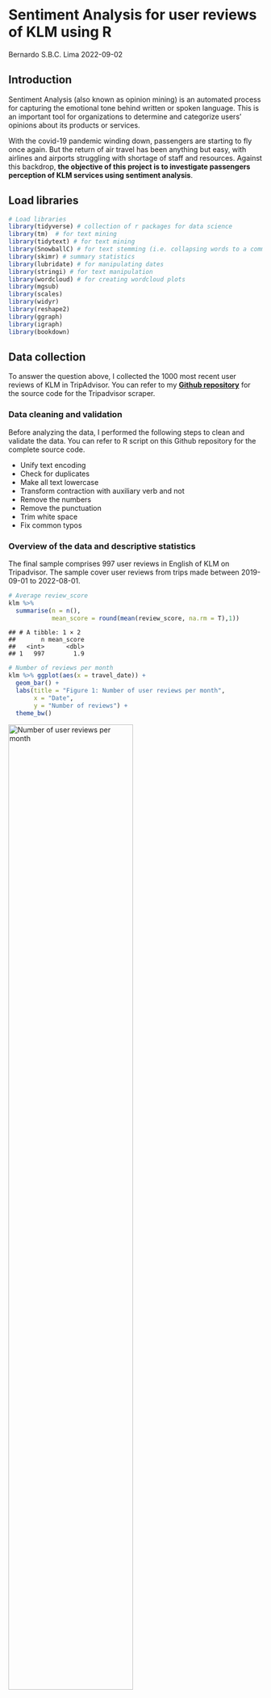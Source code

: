 Sentiment Analysis for user reviews of KLM using R
================
Bernardo S.B.C. Lima
2022-09-02

## Introduction

Sentiment Analysis (also known as opinion mining) is an automated
process for capturing the emotional tone behind written or spoken
language. This is an important tool for organizations to determine and
categorize users’ opinions about its products or services.

With the covid-19 pandemic winding down, passengers are starting to fly
once again. But the return of air travel has been anything but easy,
with airlines and airports struggling with shortage of staff and
resources. Against this backdrop, **the objective of this project is to
investigate passengers perception of KLM services using sentiment
analysis**.

## Load libraries

``` r
# Load libraries
library(tidyverse) # collection of r packages for data science
library(tm)  # for text mining
library(tidytext) # for text mining
library(SnowballC) # for text stemming (i.e. collapsing words to a common root to aid comparison of vocabulary)
library(skimr) # summary statistics
library(lubridate) # for manipulating dates
library(stringi) # for text manipulation
library(wordcloud) # for creating wordcloud plots
library(mgsub) 
library(scales) 
library(widyr)
library(reshape2)
library(ggraph)
library(igraph)
library(bookdown)
```

## Data collection

To answer the question above, I collected the 1000 most recent user
reviews of KLM in TripAdvisor. You can refer to my **[Github
repository](https://github.com/bernardo-lima/tripadvisor-scraper)** for
the source code for the Tripadvisor scraper.

### Data cleaning and validation

Before analyzing the data, I performed the following steps to clean and
validate the data. You can refer to R script on this Github repository
for the complete source code.

-   Unify text encoding  
-   Check for duplicates  
-   Make all text lowercase  
-   Transform contraction with auxiliary verb and not  
-   Remove the numbers  
-   Remove the punctuation  
-   Trim white space  
-   Fix common typos

### Overview of the data and descriptive statistics

The final sample comprises 997 user reviews in English of KLM on
Tripadvisor. The sample cover user reviews from trips made between
2019-09-01 to 2022-08-01.

``` r
# Average review_score
klm %>% 
  summarise(n = n(), 
            mean_score = round(mean(review_score, na.rm = T),1)) 
```

    ## # A tibble: 1 × 2
    ##       n mean_score
    ##   <int>      <dbl>
    ## 1   997        1.9

``` r
# Number of reviews per month
klm %>% ggplot(aes(x = travel_date)) +
  geom_bar() +
  labs(title = "Figure 1: Number of user reviews per month",
       x = "Date",
       y = "Number of reviews") +
  theme_bw()
```

<img src="README_files/figure-gfm/unnamed-chunk-2-1.png" title="Number of user reviews per month" alt="Number of user reviews per month" width="70%" />

Figure 1 plots the number of user reviews of overtime. The **number of
reviews significantly increases over time** and is probably strongly
correlated with the number of actual passenger travels.

The **average review score in the sample is 1.9**, while the overall
review score of KLM on Tripadvisor across all languages and time(n =
32.023) is 4.0. This relative low review scores is not surprising given
the challenges airlines are currently facing.

## Preparation for the sentiment analysis

### Comparing BING and AFINN sentiment dictionaries

A sentiment analysis dictionary contains information about the emotions
expressed in words of text fragments. A dictionary usually provides
scores for classifying the sentiment of each word. These scores can then
be used to compute the overall sentiment of text fragment or document.
Two popular sentiment dictionaries are BING and AFFIN. Before performing
the analysis, it is important to investigate if the analysis results are
consistent across different dictionaries.

``` r
klm_tidy <- klm %>% 
  unnest_tokens(word, review_text)

afinn_sent <- klm_tidy %>% 
  inner_join(get_sentiments("afinn")) %>% 
  group_by(index = travel_date) %>% 
  summarise(sentiment = sum(value)) %>% 
  mutate(method = "AFINN")
```

    ## Joining, by = "word"

``` r
bing_sent <- klm_tidy %>% 
  inner_join(get_sentiments("bing")) %>%
  count(index = travel_date, sentiment) %>%
  pivot_wider(names_from = sentiment,
              values_from = n,
              values_fill = 0) %>% 
  mutate(sentiment = positive - negative) %>% 
  mutate(method = "Bing et al.")
```

    ## Joining, by = "word"

``` r
bind_rows(afinn_sent, 
          bing_sent) %>%
  ggplot(aes(index, sentiment, fill = method)) +
  geom_col(show.legend = FALSE) +
  facet_wrap(~method, ncol = 1, scales = "free_y") +
  labs(title = "Figure 2: Net sentiment (positive - negative) per month",
       x = "Date",
       y = "Net sentiment") +
  theme_bw()
```

<img src="README_files/figure-gfm/unnamed-chunk-3-1.png" title="Net sentiment (positive - negative) per month" alt="Net sentiment (positive - negative) per month" width="70%" />

Figure 2 plots the net sentiment (positive - negative) using the BING
and AFINN dictionaries. The net sentiment per month is similar across
both dictionaries. Suggesting that the analysis and conclusions are
robust and not dependent on the type of dictionary used. Given the
similarity across the dictionaries, I proceed the analysis with Bing. et
al.

It’s also important to note that there seems to be a structural break in
the net sentiment of users’ reviews. **The net sentiment becomes
considerably more negative from July 2021 onward.**

### Most common positive and negative words

``` r
klm_tidy %>%
  inner_join(get_sentiments("bing"), by = "word" ) %>%
  count(word, sentiment, sort = TRUE) %>%
  ungroup() %>% 
  group_by(sentiment) %>%
  slice_max(n, n = 15) %>% 
  ungroup() %>%
  mutate(word = reorder(word, n)) %>%
  ggplot(aes(n, word, fill = sentiment)) +
  geom_col(show.legend = FALSE) +
  facet_wrap(~sentiment, scales = "free_y") +
  labs(title = "Figure 3: Most important words contributing to positive and negative sentiment",
       x = "Contribution to sentiment",
       y = NULL) +
  theme_bw()
```

<img src="README_files/figure-gfm/unnamed-chunk-4-1.png" title="Most important words contributing to positive and negative sentiment" alt="Most important words contributing to positive and negative sentiment" width="70%" />

The Figure 3 above shows the most common positive and negative words
used in the users reviews, and illustrates how much each word
contributed to positve and negative sentiments. This figure also allows
us spot potential problems in the data. For instance, the word “refund”
is the biggest contributor for the overall positive sentiment. However,
there might be instances that “refund” might have been used to express a
negative sentiment context, such as when one did received “no refund”. I
investigate this issue and address it in the next section.

### Sentiment shifters (using bigrams to provide context in sentiment analysis)

By performing sentiment analysis on the bigram data, we can examine how
often sentiment-associated words are preceded by common negating words,
such as “not”. We can then use this information to ignore or even
reverse their contribution of certain words to the sentiment score.

``` r
negation_words <- c("not", "no", "never", "without")

negated_words <- klm %>%
  unnest_tokens(bigram, review_text, token = "ngrams", n = 2) %>%
  count(bigram, sort = TRUE) %>%
  separate(bigram, c("word1", "word2"), sep = " ") %>%
  filter(word1 %in% negation_words) %>%
  inner_join(get_sentiments("bing"), by = c(word2 = "word")) %>%
  mutate(sentiment = ifelse(sentiment == "positive", 1, -1)) %>%
  mutate(contribution = sentiment * n) %>%
  mutate(word2 = reorder(word2, contribution))

# Illustration using "no"
negated_words %>% 
  filter(word1 == "no") %>%
  mutate(contribution = n * sentiment) %>%
  arrange(desc(abs(contribution))) %>%
  head(20) %>%
  mutate(word2 = reorder(word2, contribution)) %>%
  ggplot(aes(n * sentiment, word2, fill = n * sentiment > 0)) +
  geom_col(show.legend = FALSE) +
  labs(title = "Figure 4: Words preceded by \"no\"",
      x = "Number of occurrences",
       y = NULL) +
  theme_bw()
```

<img src="README_files/figure-gfm/unnamed-chunk-5-1.png" title="Words preceded by &quot;no&quot;" alt="Words preceded by &quot;no&quot;" width="70%" />

Figure 4 shows the top 20 preceded by the word “no” illustrates the
challenge. The “problem” is often used to describe a negative sentiment.
However, when it follows a negation word such as “no” or “not”, its
meaning is reversed. I address this problem below by recoding the most
common positive and negatived words preceded by the most common
sentiment shifter words (also know as valence shifters).

``` r
bing <-get_sentiments("bing")
# Pick the most effective sentiment shifters
negated_phrases <- c("not recommend",
                     "no problem",
                     "not work",
                     "not worth",
                     "not like",
                     "no refund",
                     "not helpful",
                     "not refund",
                     "no support",
                     "not good",
                     "not available",
                     "not sufficient",
                     "never recommend",
                     "no issue",
                     "no problems",
                     "not easy",
                     "not great",
                     "not respect",
                     "not willing",
                     "never refunded"
)
# Find synonyms for the phrases above to replace
synonyms <- c("not_recommend",
              "benefit",
              "unworkable",
              "unworthy",
              "dislike",
              "no_refund",
              "unhelpful",
              "no_refund",
              "unsupported",
              "bad",
              "unavailable",
              "insufficient",
              "not_recommend",
              "satisfied",
              "benefit",
              "hard",
              "bad",
              "disrespect",
              "unwilling",
              "no_refund"
)
# Replace the negations with their synonyms.
review_text_corrected <- mgsub(klm$review_text, negated_phrases, synonyms) %>%
  dplyr::as_tibble() %>% 
  rename(review_text = value)
 
klm_corrected <- klm 
klm_corrected$review_text <- review_text_corrected$review_text
klm_tidy_corrected <- klm_corrected %>% 
  unnest_tokens(word, review_text)

custom_bing <- bind_rows(tibble(word= c("no_refund", "no_refunds", "not_recommend" ),
                                sentiment = c("negative","negative","negative")),
                               bing)
```

We can now proceed with the final sentiment analysis using the
“corrected” data set.

## Sentiment Analysis

### Wordclouds

I’ll first plot a word cloud to spot the most common words used in the
user reviews.

``` r
# Ignore words that are frequent but doesn't help.
ignore_words <- tibble(word = c("klm",
                                "flight", 
                                "flights",
                                "airport",
                                "amsterdam"))
# create a words freq table
word_freq_table <- klm_corrected %>% 
  unnest_tokens(word, review_text) %>%
  anti_join(stop_words) %>%
  anti_join(ignore_words) %>%
  count(word, sort = TRUE)
```

    ## Joining, by = "word"
    ## Joining, by = "word"

``` r
# Plotting a wordcloud
word_freq_table %>% 
  filter(n>100) %>%
  with(wordcloud(word, n,
                 scale = c(4,0.2),
                 colors = brewer.pal(8, "Dark2")))
```

![Wordcloud for KLM’s user
reviews](README_files/figure-gfm/unnamed-chunk-7-1.png)

We can also create a word cloud with the most common words used to
express negative and positive sentiments

``` r
# Positive/Negative cloud
klm_tidy_corrected %>%
  inner_join(custom_bing) %>%
  count(word, sentiment, sort = TRUE) %>%
  acast(word ~ sentiment, value.var = "n", fill = 0) %>%
  comparison.cloud(colors = c("#F8766D", "#00BFC4"), # colors from ggplot2
                   max.words = 100,
                   title.colors=NULL, 
                   match.colors=TRUE,
                   title.size=3)
```

    ## Joining, by = "word"

![Comparison wordcloud for positive/negative words used in user
reviews](README_files/figure-gfm/unnamed-chunk-8-1.png)

Although word clouds are useful to paint the overall picture, bar charts
sorted by the contribution of individual words allows a more fine
grained analysis.

``` r
# Most common positive and negative words
klm_tidy_corrected %>%
  inner_join(custom_bing, by = "word" ) %>%
  count(word, sentiment, sort = TRUE) %>%
  ungroup() %>% 
  group_by(sentiment) %>%
  slice_max(n, n = 15) %>% 
  ungroup() %>%
  mutate(word = reorder(word, n)) %>%
  ggplot(aes(n, word, fill = sentiment)) +
  geom_col(show.legend = FALSE) +
  facet_wrap(~sentiment, scales = "free_y") +
  labs(title = "Figure 7: Most important words contributing to positive and negative sentiment",
       x = "Contribution to sentiment",
       y = NULL) +
  theme_bw()
```

<img src="README_files/figure-gfm/unnamed-chunk-9-1.png" title="Most important words contributing to positive and negative sentiment" alt="Most important words contributing to positive and negative sentiment" width="70%" />

Figure 5 above lists the most important words contributing to positive
and negative sentiment. As I have noted earlier, there seems to be a
structural break in the net sentiment of users’ reviews around July
2021. The net sentiment becomes considerably more negative after July
2021. This shift in user sentiment coincides with huge increased of user
reviews. Although I do not have data on the actual number of passengers,
it is to assume that number of reviews correlates with the number of
actual flights. Thus, it is useful to create this same plot for reviews
done before and after July 2021 to understand what is driving the
negative perception of KLM services.

``` r
# Sentiment contribution for reviews up to July 2021
klm_tidy %>%
  filter(travel_date <= "2021-07-01") %>% 
  inner_join(get_sentiments("bing")) %>%
  count(word, sentiment, sort = TRUE) %>%
  ungroup() %>%
  group_by(sentiment) %>%
  slice_max(n, n = 15) %>% 
  ungroup() %>%
  mutate(word = reorder(word, n)) %>%
  ggplot(aes(n, word, fill = sentiment)) +
  geom_col(show.legend = FALSE) +
  facet_wrap(~sentiment, scales = "free_y") +
  labs(title = "Figure 8: Most important words contributing to sentiments (date <= 2021-07-01)",
       x = "Number of occurences",
       y = NULL)  +
  theme_bw()
```

    ## Joining, by = "word"

<img src="README_files/figure-gfm/unnamed-chunk-10-1.png" title="Most important words contributing to sentiments (date &lt;= 2021-07-01)" alt="Most important words contributing to sentiments (date &lt;= 2021-07-01)" width="70%" />

``` r
# Sentiment contribution for reviews after July 2021
klm_tidy %>%
  filter(travel_date > "2021-07-01") %>% 
  inner_join(get_sentiments("bing")) %>%
  count(word, sentiment, sort = TRUE) %>%
  ungroup() %>%
  group_by(sentiment) %>%
  slice_max(n, n = 15) %>% 
  ungroup() %>%
  mutate(word = reorder(word, n)) %>%
  ggplot(aes(n, word, fill = sentiment)) +
  geom_col(show.legend = FALSE) +
  facet_wrap(~sentiment, scales = "free_y") +
  labs(title = "Figure 9: Most important words contributing to sentiments (date > 2021-07-01)",
       x = "Number of occurences",
       y = NULL) +
  theme_bw()
```

    ## Joining, by = "word"

<img src="README_files/figure-gfm/unnamed-chunk-11-1.png" title="Most important words contributing to sentiments (date &gt; 2021-07-01)" alt="Most important words contributing to sentiments (date &gt; 2021-07-01)" width="70%" />

Figure 6 plots list the top negative and positive words for user reviews
of trips that occurred before or during July 2021, while Figure 7 plots
the same information for trips that happened after July 2021.
Contrasting these two figures it is possible to conclude that *the
increase in the net negative sentiment of KLM user after July 2021 is
largely to due to (lost) luggage, (flight) delays and relative reduction
in number of refunds*.

### Most common bigrams (two words)

In order to assess the robustness of these conclusions and to provide
more context to the interpretation of individual words, I created a
wordcloud with the most common bigrams and a network graph with the most
importnat word relationships in KLM user reviews.

``` r
# Most Common Bigrams
klm_corrected %>%
  unnest_tokens(bigram, review_text, token = "ngrams", n = 2) %>%
  count(bigram, sort = TRUE) %>%
  separate(bigram, c("word1", "word2"), sep = " ") %>%
  filter(!word1 %in% stop_words$word & !word2 %in% stop_words$word) %>%
  filter(n>15) %>%
  unite(word, word1:word2, sep = " ") %>%
  with(wordcloud(word, n,
                 scale = c(3,0.5),
                 colors = brewer.pal(8, "Dark2")))
```

![Most common bigrams in KLM user
reviews](README_files/figure-gfm/unnamed-chunk-12-1.png)

``` r
bigram_counts_corrected <- klm_corrected %>%
  unnest_tokens(bigram, review_text, token = "ngrams", n = 2) %>% 
  separate(bigram, c("word1", "word2"), sep = " ") %>%
  filter(!word1 %in% stop_words$word) %>%
  filter(!word2 %in% stop_words$word) %>% 
  count(word1, word2, sort = TRUE) 

bigram_graph_corrected <- bigram_counts_corrected %>%
  filter(n > 15) %>%
  graph_from_data_frame()

a <- grid::arrow(type = "closed", length = unit(.15, "inches"))

bigram_graph_corrected %>% ggraph(layout = "fr") +
  geom_edge_link(aes(edge_alpha = n), show.legend = FALSE,
                 arrow = a, end_cap = circle(.07, 'inches')) +
  geom_node_point(color = "lightblue", size = 5) +
  geom_node_text(aes(label = name), vjust = 1, hjust = 1) +
  theme_void() +
  ggtitle("Figure 10: Most importnat word relationships in KLM user reviews")
```

![Most importnat word relationships in KLM user
reviews](README_files/figure-gfm/unnamed-chunk-13-1.png)

## Summary of findings

The objective of this project was to investigate passengers perception
of KLM services using sentiment analysis. To answer this question, I
scraped the 1000 most recent user reviews of KLM in TripAdvisor. The
final sample comprises 997 user reviews in English of KLM on Tripadvisor
from trips made between 2019-09-01 to 2022-08-01.

-   The average review score in the sample is 1.9.
-   The number of monthly reviews increased significantly during the
    observation window. Assuming that the number of user reviews is a
    function of actual passenger trips, it is possible to conclude that
    there was a strong and abrupt demand for air travel due to the
    easing of covid-19 travel restrictions.
-   There seems to be a structural break in the net sentiment
    (positive - negative) of user reviews. The net sentiment was neutral
    up to to July 2021 and become strongly negative from July 2021
    onward (see Figure 2)
-   This shift in user sentiment seem to coincide with the sudden
    increase in the number of passengers flying.
-   The increase in the net negative sentiment of KLM user after July
    2021 seem to be largely driven by (lost) luggage, (flight) delays
    and relative reduction in number of refunds.
